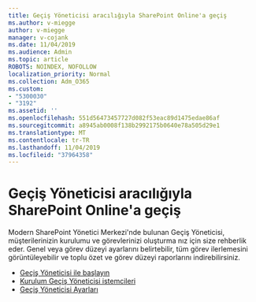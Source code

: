 ```yaml
---
title: Geçiş Yöneticisi aracılığıyla SharePoint Online'a geçiş
ms.author: v-miegge
author: v-miegge
manager: v-cojank
ms.date: 11/04/2019
ms.audience: Admin
ms.topic: article
ROBOTS: NOINDEX, NOFOLLOW
localization_priority: Normal
ms.collection: Adm_O365
ms.custom:
- "5300030"
- "3192"
ms.assetid: ''
ms.openlocfilehash: 551d56473457727d082f53eac89d1475edae86af
ms.sourcegitcommit: a8945ab0008f138b2992175b0640e78a505d29e1
ms.translationtype: MT
ms.contentlocale: tr-TR
ms.lasthandoff: 11/04/2019
ms.locfileid: "37964358"
---
```

# <a name="migrating-to-sharepoint-online-via-migration-manager"></a>Geçiş Yöneticisi aracılığıyla SharePoint Online'a geçiş

Modern SharePoint Yönetici Merkezi'nde bulunan Geçiş Yöneticisi, müşterilerinizin kurulumu ve görevlerinizi oluşturma nız için size rehberlik eder. Genel veya görev düzeyi ayarlarını belirtebilir, tüm görev ilerlemesini görüntüleyebilir ve toplu özet ve görev düzeyi raporlarını indirebilirsiniz.

* [Geçiş Yöneticisi ile başlayın](https://docs.microsoft.com/sharepointmigration/mm-get-started)
* [Kurulum Geçiş Yöneticisi istemcileri](https://docs.microsoft.com/sharepointmigration/mm-setup-clients)
* [Geçiş Yöneticisi Ayarları](https://docs.microsoft.com/sharepointmigration/mm-settings)